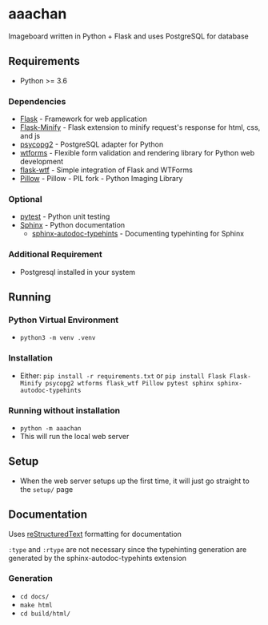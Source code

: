 # aaachan
Imageboard written in Python + Flask and uses PostgreSQL for database

## Requirements
* Python >= 3.6

### Dependencies
* [Flask](https://flask.palletsprojects.com/en/1.1.x/#) - Framework for web application
* [Flask-Minify](https://github.com/mrf345/flask_minify/) - Flask extension to minify request's response for html, css, and js
* [psycopg2](https://www.psycopg.org/) - PostgreSQL adapter for Python
* [wtforms](https://wtforms.readthedocs.io/en/2.3.x/) - Flexible form validation and rendering library for Python web development
* [flask-wtf](https://github.com/lepture/flask-wtf) - Simple integration of Flask and WTForms
* [Pillow](https://python-pillow.org/) - Pillow - PIL fork - Python Imaging Library

### Optional
* [pytest](https://docs.pytest.org/en/stable/) - Python unit testing
* [Sphinx](https://www.sphinx-doc.org/en/master/) - Python documentation
  * [sphinx-autodoc-typehints](https://github.com/agronholm/sphinx-autodoc-typehints) - Documenting typehinting for Sphinx

### Additional Requirement
* Postgresql installed in your system

## Running

### Python Virtual Environment
* `python3 -m venv .venv`

### Installation
* Either: `pip install -r requirements.txt` or `pip install Flask Flask-Minify psycopg2 wtforms flask_wtf Pillow pytest sphinx sphinx-autodoc-typehints`

### Running without installation
* `python -m aaachan`
* This will run the local web server

## Setup
* When the web server setups up the first time, it will just go straight to the `setup/` page

## Documentation
Uses [reStructuredText](https://docutils.sourceforge.io/rst.html) formatting for documentation

`:type` and `:rtype` are not necessary since the typehinting generation are generated by the sphinx-autodoc-typehints extension

### Generation
* `cd docs/`
* `make html`
* `cd build/html/`

